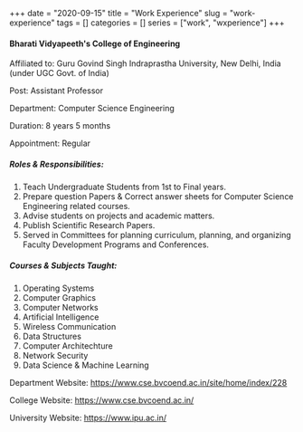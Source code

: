 +++ 
date = "2020-09-15"
title = "Work Experience"
slug = "work-experience" 
tags = []
categories = []
series = ["work", "wxperience"]
+++
#### Bharati Vidyapeeth's College of Engineering 

Affiliated to: Guru Govind Singh Indraprastha University, New Delhi, India (under UGC Govt. of India)

Post: Assistant Professor

Department: Computer Science Engineering

Duration: 8 years 5 months

Appointment: Regular

##### Roles & Responsibilities:

1. Teach Undergraduate Students from 1st to Final years.
2. Prepare question Papers & Correct answer sheets for Computer Science Engineering related courses.
3. Advise students on projects and academic matters.
4. Publish Scientific Research Papers.
5. Served in Committees for planning curriculum, planning, and organizing Faculty Development Programs and Conferences.

##### Courses & Subjects Taught:

1. Operating Systems
2. Computer Graphics
3. Computer Networks
4. Artificial Intelligence
5. Wireless Communication
6. Data Structures
7. Computer Architechture
8. Network Security
9. Data Science & Machine Learning

Department Website: <https://www.cse.bvcoend.ac.in/site/home/index/228>

College Website: <https://www.cse.bvcoend.ac.in/>

University Website: <https://www.ipu.ac.in/>